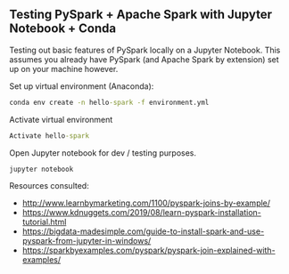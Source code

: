 ## Testing PySpark + Apache Spark with Jupyter Notebook + Conda

Testing out basic features of PySpark locally on a Jupyter Notebook. This assumes you already have PySpark (and Apache Spark by extension) set up on your machine however.

Set up virtual environment (Anaconda):
```cmd
conda env create -n hello-spark -f environment.yml
```

Activate virtual environment

```cmd
Activate hello-spark
```

Open Jupyter notebook for dev / testing purposes.
```cmd
jupyter notebook
```

Resources consulted:
- http://www.learnbymarketing.com/1100/pyspark-joins-by-example/
- https://www.kdnuggets.com/2019/08/learn-pyspark-installation-tutorial.html
- https://bigdata-madesimple.com/guide-to-install-spark-and-use-pyspark-from-jupyter-in-windows/
- https://sparkbyexamples.com/pyspark/pyspark-join-explained-with-examples/